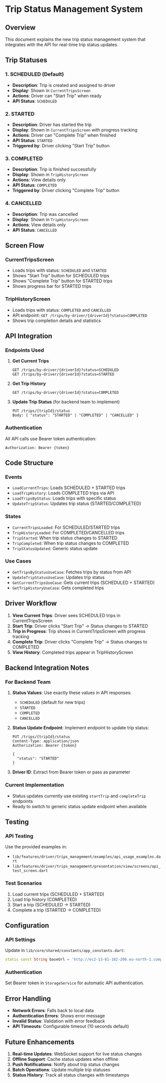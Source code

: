 # Trip Status Management System

## Overview
This document explains the new trip status management system that integrates with the API for real-time trip status updates.

## Trip Statuses

### 1. SCHEDULED (Default)
- **Description**: Trip is created and assigned to driver
- **Display**: Shown in `CurrentTripsScreen`
- **Actions**: Driver can "Start Trip" when ready
- **API Status**: `SCHEDULED`

### 2. STARTED
- **Description**: Driver has started the trip
- **Display**: Shown in `CurrentTripsScreen` with progress tracking
- **Actions**: Driver can "Complete Trip" when finished
- **API Status**: `STARTED`
- **Triggered by**: Driver clicking "Start Trip" button

### 3. COMPLETED
- **Description**: Trip is finished successfully
- **Display**: Shown in `TripHistoryScreen`
- **Actions**: View details only
- **API Status**: `COMPLETED`
- **Triggered by**: Driver clicking "Complete Trip" button

### 4. CANCELLED
- **Description**: Trip was cancelled
- **Display**: Shown in `TripHistoryScreen`
- **Actions**: View details only
- **API Status**: `CANCELLED`

## Screen Flow

### CurrentTripsScreen
- Loads trips with status: `SCHEDULED` and `STARTED`
- Shows "Start Trip" button for SCHEDULED trips
- Shows "Complete Trip" button for STARTED trips
- Shows progress bar for STARTED trips

### TripHistoryScreen
- Loads trips with status: `COMPLETED` and `CANCELLED`
- API endpoint: `GET /trips/by-driver/{driverId}?status=COMPLETED`
- Shows trip completion details and statistics

## API Integration

### Endpoints Used

1. **Get Current Trips**
   ```
   GET /trips/by-driver/{driverId}?status=SCHEDULED
   GET /trips/by-driver/{driverId}?status=STARTED
   ```

2. **Get Trip History**
   ```
   GET /trips/by-driver/{driverId}?status=COMPLETED
   ```

3. **Update Trip Status** (for backend team to implement)
   ```
   PUT /trips/{tripId}/status
   Body: { "status": "STARTED" | "COMPLETED" | "CANCELLED" }
   ```

### Authentication
All API calls use Bearer token authentication:
```
Authorization: Bearer {token}
```

## Code Structure

### Events
- `LoadCurrentTrips`: Loads SCHEDULED + STARTED trips
- `LoadTripHistory`: Loads COMPLETED trips via API
- `LoadTripsByStatus`: Loads trips with specific status
- `UpdateTripStatus`: Updates trip status (STARTED/COMPLETED)

### States
- `CurrentTripsLoaded`: For SCHEDULED/STARTED trips
- `TripHistoryLoaded`: For COMPLETED/CANCELLED trips
- `TripStarted`: When trip status changes to STARTED
- `TripCompleted`: When trip status changes to COMPLETED
- `TripStatusUpdated`: Generic status update

### Use Cases
- `GetTripsByStatusUseCase`: Fetches trips by status from API
- `UpdateTripStatusUseCase`: Updates trip status
- `GetCurrentTripsUseCase`: Gets current trips (SCHEDULED + STARTED)
- `GetTripHistoryUseCase`: Gets completed trips

## Driver Workflow

1. **View Current Trips**: Driver sees SCHEDULED trips in CurrentTripsScreen
2. **Start Trip**: Driver clicks "Start Trip" → Status changes to STARTED
3. **Trip in Progress**: Trip shows in CurrentTripsScreen with progress tracking
4. **Complete Trip**: Driver clicks "Complete Trip" → Status changes to COMPLETED
5. **View History**: Completed trips appear in TripHistoryScreen

## Backend Integration Notes

### For Backend Team
1. **Status Values**: Use exactly these values in API responses:
   - `SCHEDULED` (default for new trips)
   - `STARTED`
   - `COMPLETED` 
   - `CANCELLED`

2. **Status Update Endpoint**: Implement endpoint to update trip status:
   ```
   PUT /trips/{tripId}/status
   Content-Type: application/json
   Authorization: Bearer {token}
   
   {
     "status": "STARTED"
   }
   ```

3. **Driver ID**: Extract from Bearer token or pass as parameter

### Current Implementation
- Status updates currently use existing `startTrip` and `completeTrip` endpoints
- Ready to switch to generic status update endpoint when available

## Testing

### API Testing
Use the provided examples in:
- `lib/features/driver/trips_management/examples/api_usage_examples.dart`
- `lib/features/driver/trips_management/presentation/view/screens/api_test_screen.dart`

### Test Scenarios
1. Load current trips (SCHEDULED + STARTED)
2. Load trip history (COMPLETED)
3. Start a trip (SCHEDULED → STARTED)
4. Complete a trip (STARTED → COMPLETED)

## Configuration

### API Settings
Update in `lib/core/shared/constants/app_constants.dart`:
```dart
static const String baseUrl = 'http://ec2-13-61-182-206.eu-north-1.compute.amazonaws.com';
```

### Authentication
Set Bearer token in `StorageService` for automatic API authentication.

## Error Handling

- **Network Errors**: Falls back to local data
- **Authentication Errors**: Shows error message
- **Invalid Status**: Validation with error feedback
- **API Timeouts**: Configurable timeout (10 seconds default)

## Future Enhancements

1. **Real-time Updates**: WebSocket support for live status changes
2. **Offline Support**: Cache status updates when offline
3. **Push Notifications**: Notify about trip status changes
4. **Batch Operations**: Update multiple trip statuses
5. **Status History**: Track all status changes with timestamps
